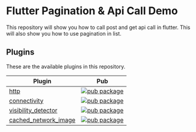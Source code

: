 # Flutter Pagination & Api Call Demo

This repository will show you how to call post and get api call in flutter. This will also show you how to use pagination in list.

## Plugins
These are the available plugins in this repository.

| Plugin | Pub |
|--------|-----|
| [http](https://github.com/dart-lang/http) | [![pub package](https://img.shields.io/pub/v/http.svg)](https://pub.dev/packages/http) |
| [connectivity](https://github.com/flutter/plugins/tree/master/packages/connectivity/connectivity) | [![pub package](https://img.shields.io/pub/v/connectivity.svg)](https://pub.dev/packages/connectivity) |
| [visibility_detector](https://github.com/google/flutter.widgets) | [![pub package](https://img.shields.io/pub/v/visibility_detector.svg)](https://pub.dev/packages/visibility_detector) |
[cached_network_image](https://github.com/Baseflow/flutter_cached_network_image) | [![pub package](https://img.shields.io/pub/v/cached_network_image.svg)](https://pub.dev/packages/cached_network_image)